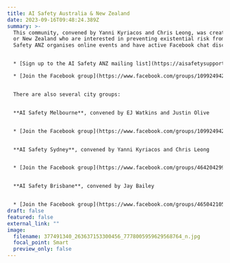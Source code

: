 ```yaml
---
title: AI Safety Australia & New Zealand
date: 2023-09-16T09:48:24.389Z
summary: >-
  This community, convened by Yanni Kyriacos and Chris Leong, was created for people in Australia
  or New Zealand who are interested in preventing existential risk from AI. AI
  Safety ANZ organises online events and have active Facebook chat discussions.


  * [Sign up to the AI Safety ANZ mailing list](https://aisafetysupport.us14.list-manage.com/subscribe?u=d1f02c8a936106ad288cdf2ec&id=2e002b7472)

  * [Join the Facebook group](https://www.facebook.com/groups/1099249420923957/)


  There are also several city groups: 


  **AI Safety Melbourne**, convened by EJ Watkins and Justin Olive


  * [Join the Facebook group](https://www.facebook.com/groups/1099249420923957/)


  **AI Safety Sydney**, convened by Yanni Kyriacos and Chris Leong


  * [Join the Facebook group](https://www.facebook.com/groups/4642042999234413)


  **AI Safety Brisbane**, convened by Jay Bailey


  * [Join the Facebook group](https://www.facebook.com/groups/465042105669446)
draft: false
featured: false
external_link: ""
image:
  filename: 377491340_263637153300456_7778005959629568764_n.jpg
  focal_point: Smart
  preview_only: false
---
```

